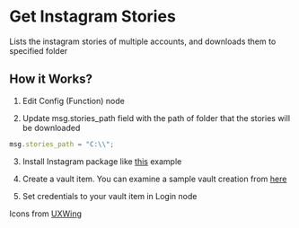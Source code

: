 
# Get Instagram Stories
Lists the instagram stories of multiple accounts, and downloads them to specified folder

## How it Works?
1. Edit Config (Function) node

2. Update msg.stories_path field with the path of folder that the stories will be downloaded
```js
msg.stories_path = "C:\\";
```
3. Install Instagram package like [this](https://docs.robomotion.io/getting-started/tutorials/slack-integration#adding-slack-package-to-designer) example

4. Create a vault item. You can examine a sample vault creation from [here](https://docs.robomotion.io/flow-designer/vaults#using-vault-items)

5. Set credentials to your vault item in Login node

Icons  from [UXWing](https://uxwing.com/)